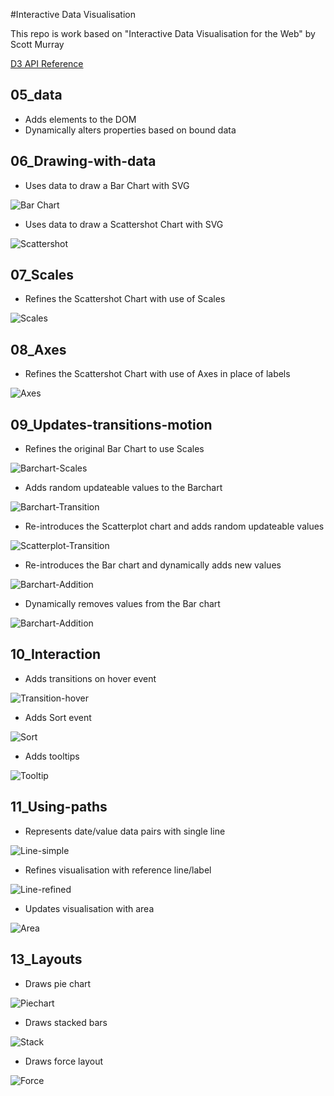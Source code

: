 #Interactive Data Visualisation

This repo is work based on "Interactive Data Visualisation for the Web" by Scott Murray

[D3 API Reference](https://github.com/d3/d3/blob/master/API.md)

## 05_data

* Adds elements to the DOM
* Dynamically alters properties based on bound data

## 06_Drawing-with-data

* Uses data to draw a Bar Chart with SVG

![Bar Chart](screenshots/06_Barchart.png)

* Uses data to draw a Scattershot Chart with SVG

![Scattershot](screenshots/06_Scattershot.png)

## 07_Scales

* Refines the Scattershot Chart with use of Scales

![Scales](screenshots/07_Scales.png)

## 08_Axes

* Refines the Scattershot Chart with use of Axes in place of labels

![Axes](screenshots/08_Axes.png)

## 09_Updates-transitions-motion

* Refines the original Bar Chart to use Scales

![Barchart-Scales](screenshots/09_Barchart-scales.png)

* Adds random updateable values to the Barchart

![Barchart-Transition](screenshots/09_Barchart-transition.gif)

* Re-introduces the Scatterplot chart and adds random updateable values

![Scatterplot-Transition](screenshots/09_Scatterplot-transition.gif)

* Re-introduces the Bar chart and dynamically adds new values

![Barchart-Addition](screenshots/09_Barchart-add-values.gif)

* Dynamically removes values from the Bar chart

![Barchart-Addition](screenshots/09_Barchart-remove-values.gif)

## 10_Interaction

* Adds transitions on hover event

![Transition-hover](screenshots/10_transition-hover.gif)

* Adds Sort event

![Sort](screenshots/10_sort.gif)

* Adds tooltips

![Tooltip](screenshots/10_tooltip.gif)

## 11_Using-paths

* Represents date/value data pairs with single line

![Line-simple](screenshots/11_line-simple.png)

* Refines visualisation with reference line/label

![Line-refined](screenshots/11_line-refined.png)

* Updates visualisation with area

![Area](screenshots/11_area.png)

## 13_Layouts

* Draws pie chart

![Piechart](screenshots/13_piechart.png)

* Draws stacked bars

![Stack](screenshots/13_stackedbars.png)

* Draws force layout

![Force](screenshots/13_force.gif)
